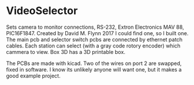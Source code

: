 # VideoSelector
Sets camera to monitor connections, RS-232, Extron Electronics MAV 88, PIC16F1847.
Created by David M. Flynn 2017
I could find one, so I built one.
The main pcb and selector switch pcbs are connected by ethernet patch cables.
Each station can select (with a gray code rotory encoder) which cammera to view.
Box 3D has a 3D printable box.

The PCBs are made with kicad.  Two of the wires on port 2 are swapped, fixed in software.
I know its unlikely anyone will want one, but it makes a good example project.

